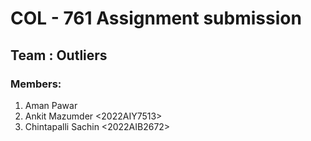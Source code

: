# COL - 761 Assignment submission
## Team : Outliers
### Members:
1. Aman Pawar <project Associate>
2. Ankit Mazumder <2022AIY7513>
3. Chintapalli Sachin <2022AIB2672>

